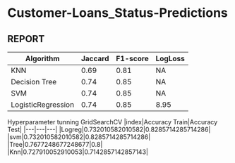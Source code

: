 # Customer-Loans_Status-Predictions

## REPORT

| Algorithm          | Jaccard | F1-score | LogLoss |
| ------------------ | ------- | -------- | ------- |
| KNN                | 0.69      | 0.81       | NA      |
| Decision Tree      | 0.74       | 0.85        | NA      |
| SVM                | 0.74       | 0.85        | NA      |
| LogisticRegression | 0.74       | 0.85        | 8.95      |

Hyperparameter tunning GridSearchCV
|index|Accuracy Train|Accuracy Test|
|---|---|---|
|Logreg|0\.732010582010582|0\.8285714285714286|
|svm|0\.732010582010582|0\.8285714285714286|
|Tree|0\.7677248677248677|0\.8|
|Knn|0\.727910052910053|0\.7142857142857143|
